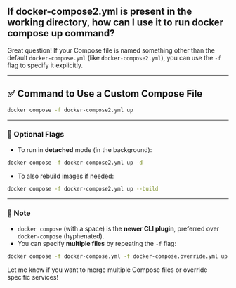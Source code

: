 ## If docker-compose2.yml is present in the working directory, how can I use it to run docker compose up command?

Great question! If your Compose file is named something other than the default `docker-compose.yml` (like `docker-compose2.yml`), you can use the `-f` flag to specify it explicitly.

---

## ✅ Command to Use a Custom Compose File

```bash
docker compose -f docker-compose2.yml up
```

---

### 🔄 Optional Flags

- To run in **detached** mode (in the background):

```bash
docker compose -f docker-compose2.yml up -d
```

- To also rebuild images if needed:

```bash
docker compose -f docker-compose2.yml up --build
```

---

### 📌 Note
- `docker compose` (with a space) is the **newer CLI plugin**, preferred over `docker-compose` (hyphenated).
- You can specify **multiple files** by repeating the `-f` flag:

```bash
docker compose -f docker-compose.yml -f docker-compose.override.yml up
```

Let me know if you want to merge multiple Compose files or override specific services!

